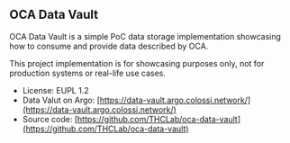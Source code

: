 ## OCA Data Vault

OCA Data Vault is a simple PoC data storage implementation showcasing how to
consume and provide data described by OCA.

This project implementation is for showcasing purposes only, not for production
systems or real-life use cases.

- License: EUPL 1.2
- Data Valut on Argo: [https://data-vault.argo.colossi.network/](https://data-vault.argo.colossi.network/)
- Source code: [https://github.com/THCLab/oca-data-vault](https://github.com/THCLab/oca-data-vault)

